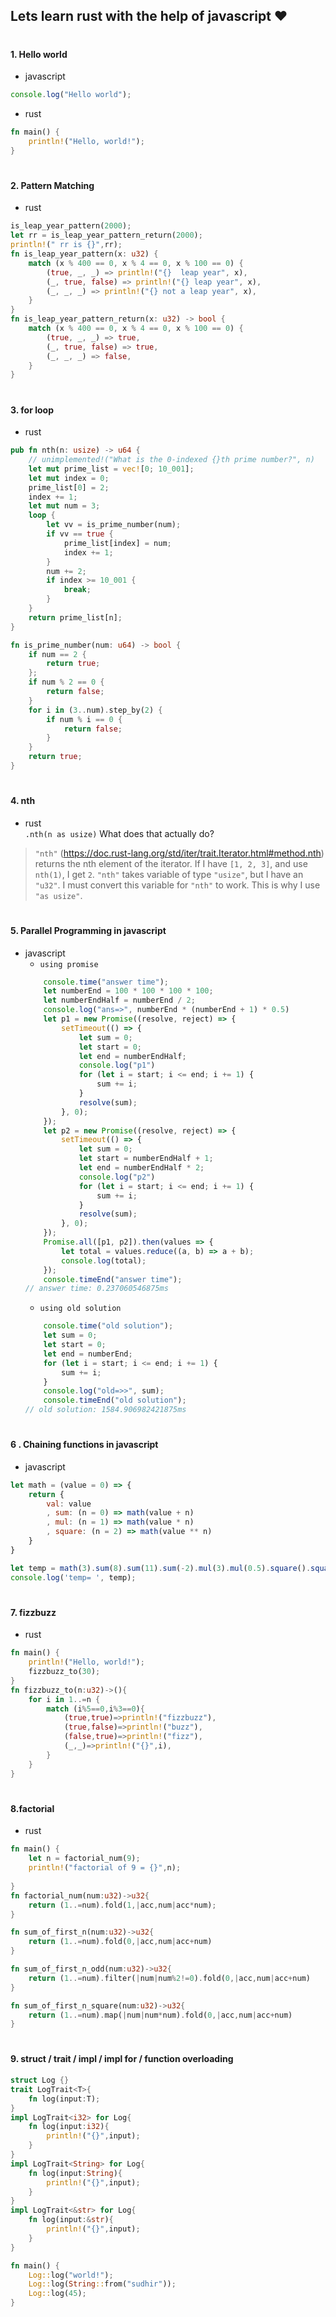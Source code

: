 ## Lets learn rust with the help of javascript ❤
#
#### 1. Hello world
- javascript
```javascript {.line-numbers}
console.log("Hello world");
```
- rust
```rust {.line-numbers}
fn main() {
	println!("Hello, world!");
}
```
#
#### 2. Pattern Matching
- rust
```rust
is_leap_year_pattern(2000);
let rr = is_leap_year_pattern_return(2000);
println!(" rr is {}",rr);
fn is_leap_year_pattern(x: u32) {
	match (x % 400 == 0, x % 4 == 0, x % 100 == 0) {
		(true, _, _) => println!("{}  leap year", x),
		(_, true, false) => println!("{} leap year", x),
		(_, _, _) => println!("{} not a leap year", x),
	}
}
fn is_leap_year_pattern_return(x: u32) -> bool {
	match (x % 400 == 0, x % 4 == 0, x % 100 == 0) {
		(true, _, _) => true,
		(_, true, false) => true,
		(_, _, _) => false,
	}
}

```
#
#### 3. for loop 
- rust  
```rust
pub fn nth(n: usize) -> u64 {
	// unimplemented!("What is the 0-indexed {}th prime number?", n)
	let mut prime_list = vec![0; 10_001];
	let mut index = 0;
	prime_list[0] = 2;
	index += 1;
	let mut num = 3;
	loop {
		let vv = is_prime_number(num);
		if vv == true {
			prime_list[index] = num;
			index += 1;
		}
		num += 2;
		if index >= 10_001 {
			break;
		}
	}
	return prime_list[n];
}

fn is_prime_number(num: u64) -> bool {
	if num == 2 {
		return true;
	};
	if num % 2 == 0 {
		return false;
	}
	for i in (3..num).step_by(2) {
		if num % i == 0 {
			return false;
		}
	}
	return true;
}
```
#
#### 4. nth
- rust  
`.nth(n as usize)`
What does that actually do?  
> `"nth"` (https://doc.rust-lang.org/std/iter/trait.Iterator.html#method.nth) returns the nth element of the iterator. If I have `[1, 2, 3]`, and use `nth(1)`, I get `2`. `"nth"` takes variable of type `"usize"`, but I have an `"u32"`. I must convert this variable for `"nth"` to work. This is why I use `"as usize"`.
#
#### 5. Parallel Programming in javascript
- javascript
	- `using promise`
	```javascript
		console.time("answer time");
		let numberEnd = 100 * 100 * 100 * 100;
		let numberEndHalf = numberEnd / 2;
		console.log("ans=>", numberEnd * (numberEnd + 1) * 0.5)
		let p1 = new Promise((resolve, reject) => {
			setTimeout(() => {
				let sum = 0;
				let start = 0;
				let end = numberEndHalf;
				console.log("p1")
				for (let i = start; i <= end; i += 1) {
					sum += i;
				}
				resolve(sum);
			}, 0);
		});
		let p2 = new Promise((resolve, reject) => {
			setTimeout(() => {
				let sum = 0;
				let start = numberEndHalf + 1;
				let end = numberEndHalf * 2;
				console.log("p2")
				for (let i = start; i <= end; i += 1) {
					sum += i;
				}
				resolve(sum);
			}, 0);
		});
		Promise.all([p1, p2]).then(values => {
			let total = values.reduce((a, b) => a + b);
			console.log(total);
		});
		console.timeEnd("answer time");
	// answer time: 0.237060546875ms
	```
	- `using old solution`
	```javascript
		console.time("old solution");
		let sum = 0;
		let start = 0;
		let end = numberEnd;
		for (let i = start; i <= end; i += 1) {
			sum += i;
		}
		console.log("old=>>", sum);
		console.timeEnd("old solution");
    // old solution: 1584.906982421875ms 
	```
#
#### 6 . Chaining functions in javascript
- javascript
```javascript
let math = (value = 0) => {
	return {
		val: value
		, sum: (n = 0) => math(value + n)
		, mul: (n = 1) => math(value * n)
		, square: (n = 2) => math(value ** n)
	}
}

let temp = math(3).sum(8).sum(11).sum(-2).mul(3).mul(0.5).square().square(1 / 2).val
console.log('temp= ', temp);
```	
#
#### 7. fizzbuzz
- rust
```rust
fn main() {
    println!("Hello, world!");
    fizzbuzz_to(30);
}
fn fizzbuzz_to(n:u32)->(){
    for i in 1..=n {
        match (i%5==0,i%3==0){
            (true,true)=>println!("fizzbuzz"),
            (true,false)=>println!("buzz"),
            (false,true)=>println!("fizz"),
            (_,_)=>println!("{}",i),
        }
    }
}
```
#
#### 8.factorial 
- rust
```rust
fn main() {
	let n = factorial_num(9);
    println!("factorial of 9 = {}",n);
    
}
fn factorial_num(num:u32)->u32{
	return (1..=num).fold(1,|acc,num|acc*num);
}
```
```rust
fn sum_of_first_n(num:u32)->u32{
	return (1..=num).fold(0,|acc,num|acc+num)
}
```
```rust
fn sum_of_first_n_odd(num:u32)->u32{
	return (1..=num).filter(|num|num%2!=0).fold(0,|acc,num|acc+num)
}
```
```rust
fn sum_of_first_n_square(num:u32)->u32{
	return (1..=num).map(|num|num*num).fold(0,|acc,num|acc+num)
}
```
#
#### 9. struct / trait / impl / impl for / function overloading 
```rust
struct Log {}
trait LogTrait<T>{
	fn log(input:T);
}
impl LogTrait<i32> for Log{
    fn log(input:i32){
        println!("{}",input);
    }
}
impl LogTrait<String> for Log{
    fn log(input:String){
        println!("{}",input);
    }
}
impl LogTrait<&str> for Log{
    fn log(input:&str){
        println!("{}",input);
    }
}

fn main() {
    Log::log("world!");
    Log::log(String::from("sudhir"));
    Log::log(45);
}
```